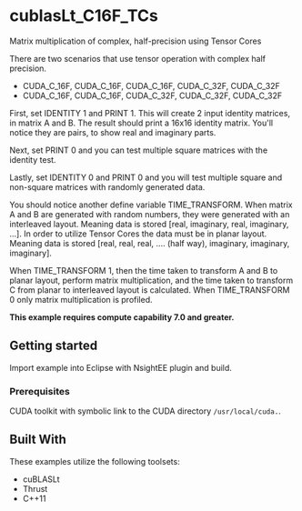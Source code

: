 # cublasLt_C16F_TCs

Matrix multiplication of complex, half-precision using Tensor Cores

There are two scenarios that use tensor operation with complex half precision.
* CUDA_C_16F, CUDA_C_16F, CUDA_C_16F, CUDA_C_32F, CUDA_C_32F
* CUDA_C_16F, CUDA_C_16F, CUDA_C_32F, CUDA_C_32F, CUDA_C_32F

First, set IDENTITY 1 and PRINT 1. This will create 2 input identity matrices, in matrix A and B. The result should print a 16x16 identity matrix. You'll notice they are pairs, to show real and imaginary parts.

Next, set PRINT 0 and you can test multiple square matrices with the identity test.

Lastly, set IDENTITY 0 and PRINT 0 and you will test multiple square and non-square matrices with randomly generated data.

You should notice another define variable TIME_TRANSFORM. When matrix A and B are generated with random numbers, they were generated with an interleaved layout. Meaning data is stored [real, imaginary, real, imaginary, ...]. In order to utilize Tensor Cores the data must be in planar layout. Meaning data is stored [real, real, real, .... (half way), imaginary, imaginary, imaginary].

When TIME_TRANSFORM 1, then the time taken to transform A and B to planar layout, perform matrix multiplication, and the time taken to transform C from planar to interleaved layout is calculated. When TIME_TRANSFORM 0 only matrix multiplication is profiled.

**This example requires compute capability 7.0 and greater.**

## Getting started
Import example into Eclipse with NsightEE plugin and build.

### Prerequisites
CUDA toolkit with symbolic link to the CUDA directory ```/usr/local/cuda.```.

## Built With
These examples utilize the following toolsets:
* cuBLASLt
* Thrust
* C++11
